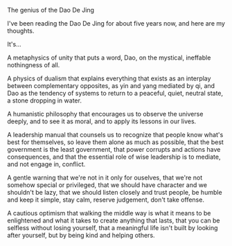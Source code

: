 The genius of the Dao De Jing

I've been reading the Dao De Jing
for about five years now,
and here are my thoughts.

It's...

A metaphysics of unity
that puts a word,
Dao,
on the mystical,
ineffable nothingness of all.

A physics of dualism
that explains everything that exists
as an interplay between complementary opposites,
as yin and yang mediated by qi,
and Dao
as the tendency
of systems to return
to a peaceful,
quiet,
neutral state,
a stone dropping in water.

A humanistic philosophy
that encourages us
to observe the universe deeply,
and to see it as moral,
and to apply its lessons in our lives.

A leadership manual
that counsels us to recognize
that people know what's best for themselves,
so leave them alone as much as possible,
that the best government is the least government,
that power corrupts
and actions have consequences,
and that the essential role
of wise leadership
is to mediate,
and not engage in,
conflict.

A gentle warning
that we're not in it only for ouselves,
that we're not somehow special or privileged,
that we should have character
and we shouldn't be lazy,
that we should listen closely and trust people,
be humble and keep it simple,
stay calm,
reserve judgement,
don't take offense.

A cautious optimism
that walking the middle way is
what it means to be enlightened
and what it takes to create anything that lasts,
that you can be selfless without losing yourself,
that a meaningful life isn't built
by looking after yourself,
but by being kind and helping others.

